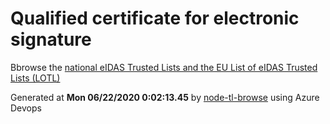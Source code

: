 # Qualified certificate for electronic signature 
 Bbrowse the [national eIDAS Trusted Lists and the EU List of eIDAS Trusted Lists (LOTL)](https://webgate.ec.europa.eu/tl-browser/#/) 
 
 
Generated at **Mon 06/22/2020  0:02:13.45** by [node-tl-browse](https://github.com/ymedlop/node-tl-browser) using Azure Devops 
